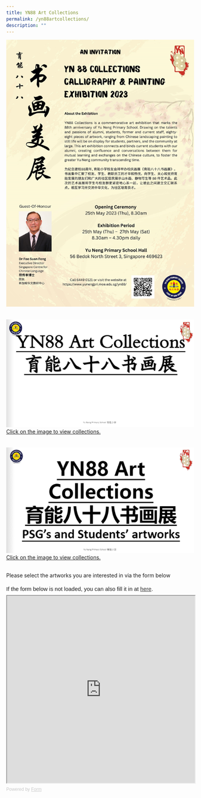 ```yaml
---
title: YN88 Art Collections
permalink: /yn88artcollections/
description: ""
---
```

![](/images/YN88%20Collections.jpg)
<br><br>


<a href="https://heyzine.com/flip-book/057a3ef42c.html"><img src="/images/YN88%20Art%20Collections.png">Click on the image to view collections.</a>
<br><br><br>
<a href="https://heyzine.com/flip-book/70914ef844.html"><img src="/images/yn88%20art%20collections%20psg's%20and%20students'%20artworks.png">Click on the image to view collections.</a>


<br>Please select the artworks you are interested in via the form below<br>
<div style="font-family: Sans-Serif;
    font-size: 15px;
    color: #000;
    opacity: 0.9;
    padding-top: 5px;
    padding-bottom: 8px;">
  If the form below is not loaded, you can also fill it in at
  <a href="https://form.gov.sg/6423b109f33bd00013432f69">here</a>.
</div>

<!-- Change the width and height values to suit you best -->
<iframe id="iframe" src="https://form.gov.sg/6423b109f33bd00013432f69" style="width: 100%; height: 500px"></iframe>

<div style="font-family: Sans-Serif;
    font-size: 12px;
    color: #999;
    opacity: 0.5;
    padding-top: 5px;">
  Powered by <a href="https://form.gov.sg" style="color: #999">Form</a>
</div>